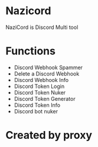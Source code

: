 # Nazicord
NaziCord is Discord Multi tool

# Functions
- Discord Webhook Spammer
- Delete a Discord Webhook
- Discord Webhook Info
- Discord Token Login
- Discord Token Nuker
- Discord Token Generator
- Discord Token Info
- Discord bot nuker


# Created by proxy
